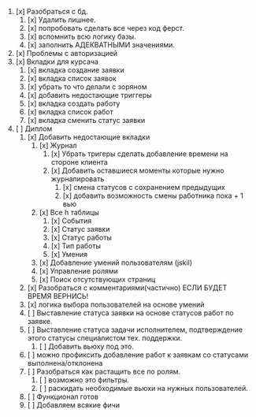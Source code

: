 1. [x] Разобраться с бд.
	1. [x] Удалить лишнее.
	2. [x] попробовать сделать все через код ферст.
	3. [x] вспомнить всю логику базы.
	4. [x] заполнить АДЕКВАТНЫМИ значениями.
2. [x] Проблемы с авторизацией 
3. [x] Вкладки для курсача
	1. [x] вкладка создание заявки
	1. [x] вкладка список заявок
	2. [x] убрать то что делали с зоряном
	3. [x] добавить недостающие триггеры
	4. [x] вкладка создать работу
	5. [x] вкладка список работ
	6. [x] вкладка сменить статус заявки
4. [ ] Диплом
	1. [x] Добавить недостающие вкладки 
		1. [x] Журнал
			1. [x] Убрать тригеры сделать добавление времени на стороне клиента
			2. [x] Добавить оставшиеся моменты которые нужно журналировать
				1. [x] смена статусов с сохранением предыдущих	
				1. [x] добавить возможность смены работника пока + 1 вью	
		2. [x] Все h таблицы 
			1. [x] События
			2. [x] Статус заявки
			3. [x] Статус работы
			4. [x] Тип работы
			5. [x] Умения
		1. [x] Добавление умений пользователям (jskil)
		5. [x] Управление ролями
		6. [x] Поиск отсутствующих страниц
	1. [x] Разобраться с комментариями(частично) ЕСЛИ БУДЕТ ВРЕМЯ ВЕРНИСЬ!
	2. [x] логика выбора пользователей на основе умений
	3. [ ] Выставление статуса заявки на основе статусов работ по заявке. 
	2. [ ]  Выставление статуса задачи исполнителем, подтверждение этого статусы специалистом тех. поддержки.
		1. [ ] Добавить вьюху под это.
	1. [ ] можно профиксить добавление работ к заявкам со статусами выполнена/отклонена	
	3. [ ] Разобраться как растащить все по ролям.
		1. [ ] возможно это фильтры.
		2. [ ] раскидать необходимые вьюхи на нужных пользователей.
	4. [ ] Функционал готов
	5. [ ] Добавляем всякие фичи


